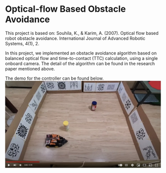 # Optical-flow Based Obstacle Avoidance
This project is based on: 
Souhila, K., & Karim, A. (2007). Optical flow based robot obstacle avoidance. International Journal of Advanced Robotic Systems, 4(1), 2.

In this project, we implemented an obstacle avoidance algorithm based on balanced optical flow and time-to-contact (TTC) calculation, using a single onboard camera. The detail of the algorithm can be found in the research paper mentioned above. 

The demo for the controller can be found below.
[![opt_flow](opt_flow_obs_avoidance.jpg)](https://www.youtube.com/watch?v=C4dtZNsb9cg "opt_flow")
